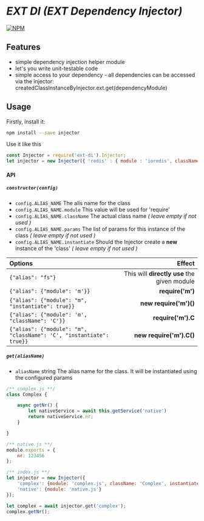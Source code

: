 # _**EXT DI (EXT Dependency Injector)**_
[![NPM](https://nodei.co/npm/ext-di.png)](https://nodei.co/npm/ext-di/)


## Features

- simple dependency injection helper module
- let's you write unit-testable code 
- simple access to your dependency - all dependencies can be accessed via the injector: createdClassInstanceByInjector.ext.get(dependencyModule)
 
## Usage

Firstly, install it:

```bash
npm install --save injector
```

Use it like this

```js
const Injector = require('ext-di').Injector;
let injector = new Injector({ 'redis' : { module : 'ioredis', className : 'Redis' }});
```

#### API

##### `constructor(config)`
  
- `config.ALIAS_NAME` The alis name for the class
- `config.ALIAS_NAME.module` This value will be used for 'require'
- `config.ALIAS_NAME.className` The actual class name *( leave empty if not used )*
- `config.ALIAS_NAME.params` The list of params for this instance of the class *( leave empty if not used )*
- `config.ALIAS_NAME.instantiate` Should the Injector create a __new__ instance of the 'class' *( leave empty if not used )*

|Options|Effect|
|:---|---:|
|`{"alias": "fs"}`|This will __directly use__ the given module|
|`{"alias": {"module": 'm'}}`|__require('m')__| 
|`{"alias": {"module": "m", "instantiate": true}}`|__new require('m')()__|
|`{"alias": {"module": 'm', "className": 'C'}}`|__require('m').C__|
|`{"alias": {"module": "m", "className": 'C', "instantiate": true}}`|__new require('m').C()__|

##### `get(aliasName)`
  
- `aliasName` string The alias name for the class. It will be instantiated using the configured params

```javascript
/** complex.js **/
class Complex {

    async getNr() {
        let nativeService = await this.getService('native')
        return nativeService.nr;
    }

}

/** native.js **/
module.exports = {
    nr: 123456
};

/** index.js **/
let injector = new Injector({
    'complex': {module: 'complex.js', className: 'Complex', instantiate: true},
    'native': {module: 'native.js'}
});

let complex = await injector.get('complex');
complex.getNr();
```